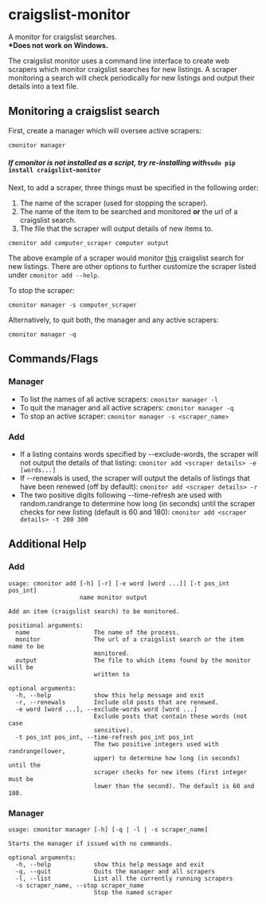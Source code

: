 # craigslist-monitor 
A monitor for craigslist searches.  
__*Does not work on Windows.__

The craigslist monitor uses a command line interface to create web scrapers which monitor craigslist searches for new listings. A scraper monitoring a search will check periodically for new listings and output their details into a text file.

## Monitoring a craigslist search

First, create a manager which will oversee active scrapers:
```
cmonitor manager
```
#### _If cmonitor is not installed as a script, try re-installing with_``sudo pip install craigslist-monitor``

Next, to add a scraper, three things must be specified in the following order:
1. The name of the scraper (used for stopping the scraper).
2. The name of the item to be searched and monitored __or__ the url of a craigslist search.
3. The file that the scraper will output details of new items to.
```
cmonitor add computer_scraper computer output
```
The above example of a scraper would monitor [this](https://craigslist.org/search/sss?query=computer&sort=rel) craigslist search for new listings. There are other options to further customize the scraper listed under ``cmonitor add --help``.

To stop the scraper:
```
cmonitor manager -s computer_scraper
```

Alternatively, to quit both, the manager and any active scrapers:
```
cmonitor manager -q
```

## Commands/Flags
### Manager
* To list the names of all active scrapers: ``cmonitor manager -l``
* To quit the manager and all active scrapers: ``cmonitor manager -q``
* To stop an active scraper: ``cmonitor manager -s <scraper_name>``

### Add
* If a listing contains words specified by --exclude-words, the scraper will not output the details of that listing: ``cmonitor add <scraper details> -e [words...]``
* If --renewals is used, the scraper will output the details of listings that have been renewed (off by default): ``cmonitor add <scraper details> -r``
* The two positive digits following --time-refresh are used with random.randrange to determine how long (in seconds) until the scraper checks for new listing (default is 60 and 180): ``cmonitor add <scraper details> -t 200 300``


## Additional Help

### Add
```
usage: cmonitor add [-h] [-r] [-e word [word ...]] [-t pos_int pos_int]
                    name monitor output

Add an item (craigslist search) to be monitored.

positional arguments:
  name                  The name of the process.
  monitor               The url of a craigslist search or the item name to be
                        monitored.
  output                The file to which items found by the monitor will be
                        written to

optional arguments:
  -h, --help            show this help message and exit
  -r, --renewals        Include old posts that are renewed.
  -e word [word ...], --exclude-words word [word ...]
                        Exclude posts that contain these words (not case
                        sensitive).
  -t pos_int pos_int, --time-refresh pos_int pos_int
                        The two positive integers used with randrange(lower,
                        upper) to determine how long (in seconds) until the
                        scraper checks for new items (first integer must be
                        lower than the second). The default is 60 and 180.
```       
### Manager
```
usage: cmonitor manager [-h] [-q | -l | -s scraper_name]

Starts the manager if issued with no commands.

optional arguments:
  -h, --help            show this help message and exit
  -q, --quit            Quits the manager and all scrapers
  -l, --list            List all the currently running scrapers
  -s scraper_name, --stop scraper_name
                        Stop the named scraper
```








